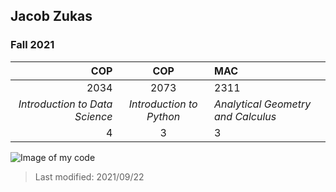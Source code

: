 ## Jacob Zukas

### Fall 2021

|              **COP**           |           **COP**        |                  **MAC**           |
| -----------------------------: | :----------------------: | :----------------------------------|
|                2034            |             2073         |                   2311             |
| *Introduction to Data Science* | *Introduction to Python* | *Analytical Geometry and Calculus* |
|                 4              |              3           |                    3               |

![Image of my code](C:\Users\jacob\OneDrive\Documents\list_code.jpg)

> Last modified: 2021/09/22
